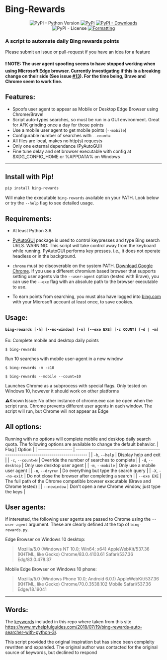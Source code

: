 # Bing-Rewards

<div align="center">
<img alt="PyPI - Python Version" src="https://img.shields.io/pypi/pyversions/bing-rewards?style=flat-square&label=Python&logo=python&logoColor=yellow">
<a href="https://pypi.org/project/bing-rewards/"> <img alt="PyPi" src="https://img.shields.io/pypi/v/bing-rewards?label=PyPI&style=flat-square&logo=pypi&logoColor=yellow"></a>
<a href="https://pypi.org/project/bing-rewards/"> <img alt="PyPI - Downloads" src="https://img.shields.io/pypi/dm/bing-rewards?style=flat-square&label=Downloads&color=orange"></a>
<br>
<img alt="PyPI - License" src="https://img.shields.io/pypi/l/bing-rewards?style=flat-square&label=License&color=blueviolet">
<a href="https://github.com/psf/black"> <img alt="Formatting" src="https://img.shields.io/badge/Code%20Style-Black-000000?style=flat-square"> </a>

</div>

### A script to automate daily Bing rewards points
Please submit an issue or pull-request if you have an idea for a feature

#### :exclamation: NOTE: The user agent spoofing seems to have stopped working when using Microsoft Edge browser. Currently investigating if this is a breaking change on their side (See issue [#13](https://github.com/jack-mil/bing-rewards/issues/13)). For the time being, Brave and Chrome seem to work fine.

## **Features:**

* Spoofs user agent to appear as Mobile or Desktop Edge Browser using Chrome/Brave!
* Script auto-types searches, so must be run in a GUI environment. Great for AFK grinding once a day for those points
* Use a mobile user agent to get mobile points (`--mobile`)
* Configurable number of searches with `--count=`
* All files are local, makes no http(s) requests
* Only one external dependance (PyAutoGUI)
* Fine tune delay and set browser executable with config at $XDG_CONFIG_HOME or %APPDATA% on Windows
***

## **Install with Pip!**

```bash
pip install bing-rewards
```
Will make the executable `bing-rewards` available on your PATH.
Look below or try the `--help` flag to see detailed usage.

## **Requirements:**

- At least Python 3.6.

- [PyAutoGUI](https://github.com/asweigart/pyautogui) package is used to control keypresses and type Bing search URLS.
WARNING: This script *will* take control away from the keyboard while running. PyAutoGUI performs key presses. i.e., it does not operate headless or in the background.

- `chrome` must be discoverable on the system PATH. [Download Google Chrome](https://www.google.com/intl/en/chrome/).
If you use a different chromium based browser that supports setting user agents via the `--user-agent` option (tested with Brave), you can use the `--exe` flag with an absolute path to the browser executable to use.

- To earn points from searching, you must also have logged into [bing.com](https://www.bing.com) with your Microsoft account at least once, to save cookies.

## **Usage:**

#### `bing-rewards [-h] [--no-window] [-n] [--exe EXE] [-c COUNT] [-d | -m]`

Ex:
Complete mobile and desktop daily points

`$ bing-rewards`

Run 10 searches with mobile user-agent in a new window

`$ bing-rewards -m -c10`

`$ bing-rewards --mobile --count=10`

Launches Chrome as a subprocess with special flags. Only tested on Windows 10, however it should work on other platforms

⚠️Known Issue: No other instance of chrome.exe can be open when the script runs. Chrome prevents different user agents in each window. The script will run, but Chrome will not appear as Edge


## **All options:**

Running with no options will complete mobile and desktop daily search quota. The following options are available to change the default behavior.
| Flag              | Option                                                                              |
| ----------------- | ----------------------------------------------------------------------------------- |
| `-h`, `--help`    | Display help and exit                                                               |
| `-c`, `--count=N` | Override the number of searches to complete                                         |
| `-d`, `--desktop` | Only use desktop user agent                                                         |
| `-m`, `--mobile`  | Only use a mobile user agent                                                        |
| `-n`, `--dryrun`  | Do everything but type the search query                                             |
| `-X`, `--no-exit` | Do not close the browser after completing a search                                  |
| `--exe EXE`       | The full path of the Chrome compatible browser executable (Brave and Chrome tested) |
| `--nowindow`      | Don't open a new Chrome window, just type the keys                                  |


## User agents:

If interested, the following user agents are passed to Chrome using the `--user-agent` argument. These are clearly defined at the top of `bing-rewards.py`.

Edge Browser on Windows 10 desktop:
> Mozilla/5.0 (Windows NT 10.0; Win64; x64) AppleWebKit/537.36 (KHTML, like Gecko) Chrome/83.0.4103.61 Safari/537.36 Edg/83.0.478.37

Mobile Edge Browser on Windows 10 phone:
> Mozilla/5.0 (Windows Phone 10.0; Android 6.0.1) AppleWebKit/537.36 (KHTML, like Gecko) Chrome/70.0.3538.102 Mobile Safari/537.36 Edge/18.19041
***

## Words:
The [keywords](https://www.myhelpfulguides.com/keywords.txt) included in this repo where taken from this site
https://www.myhelpfulguides.com/2018/07/19/bing-rewards-auto-searcher-with-python-3/.

This script provided the original inspiration but has since been complelty rewritten and expanded.
The original author was contacted for the original source of keywords, but declined to respond
